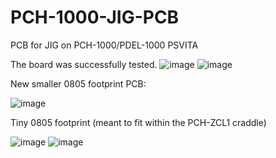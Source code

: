 # PCH-1000-JIG-PCB
PCB for JIG on PCH-1000/PDEL-1000 PSVITA

The board was successfully tested.
![image](https://user-images.githubusercontent.com/203427/227253381-5540598f-7e01-4136-84e2-654cc3f371b4.png)
![image](https://user-images.githubusercontent.com/203427/227253485-31d1d972-028e-47ee-a81c-1ea229f9e80f.png)


New smaller 0805 footprint PCB: 

![image](https://user-images.githubusercontent.com/203427/225348474-67f1b619-1317-4e49-8dcd-ff30cb4a7db6.png)


Tiny 0805 footprint (meant to fit within the PCH-ZCL1 craddle)

![image](https://user-images.githubusercontent.com/203427/225658495-ec06bd6f-8084-4344-b684-ed58eb531545.png)
![image](https://user-images.githubusercontent.com/203427/225658419-1a270cdc-9460-42ed-94f4-285438aee1ef.png)
